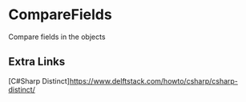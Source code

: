 # CompareFields
Compare fields in the objects

## Extra Links
[C#Sharp Distinct]https://www.delftstack.com/howto/csharp/csharp-distinct/
